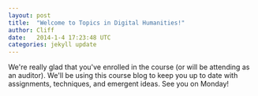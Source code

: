 ```yaml
---
layout: post
title:  "Welcome to Topics in Digital Humanities!"
author: Cliff
date:   2014-1-4 17:23:48 UTC
categories: jekyll update
---
```


We're really glad that you've enrolled in the course (or will be attending as an auditor). We'll be using this course blog to keep you up to date with assignments, techniques, and emergent ideas. See you on Monday!
